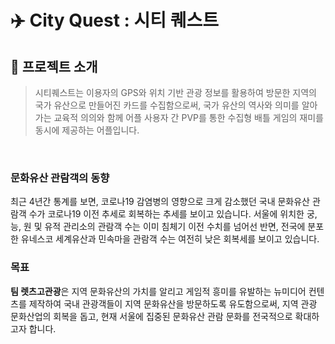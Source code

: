 #  ✈️ City Quest : 시티 퀘스트

## 🎈 프로젝트 소개

> 시티퀘스트는 이용자의 GPS와 위치 기반 관광 정보를 활용하여 방문한 지역의 국가 유산으로 만들어진 카드를 수집함으로써, 국가 유산의 역사와 의미를 알아가는 교육적 의의와 함께 어플 사용자 간 PVP를 통한 수집형 배틀 게임의 재미를 동시에 제공하는 어플입니다.

<br/>

### 문화유산 관람객의 동향
최근 4년간 통계를 보면, 코로나19 감염병의 영향으로 크게 감소했던 국내 문화유산 관람객 수가 코로나19 이전 추세로 회복하는 추세를 보이고 있습니다. 서울에 위치한 궁, 능, 원 및 유적 관리소의 관람객 수는 이미 침체기 이전 수치를 넘어선 반면, 전국에 분포한 유네스코 세계유산과 민속마을 관람객 수는 여전히 낮은 회복세를 보이고 있습니다.

### 목표
**팀 렛츠고관광**은 지역 문화유산의 가치를 알리고 게임적 흥미를 유발하는 뉴미디어 컨텐츠를 제작하여 국내 관광객들이 지역 문화유산을 방문하도록 유도함으로써, 지역 관광 문화산업의 회복을 돕고, 현재 서울에 집중된 문화유산 관람 문화를 전국적으로 확대하고자 합니다.
